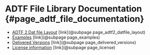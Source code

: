 # ADTF File Library Documentation {#page_adtf_file_documentation}
 
* [ADTF 2 Dat file Layout](page_adtf2_datfile_layout.md) [link](@subpage page_adtf2_datfile_layout)
* [Examples](page_examples.md) [link](@subpage page_examples)
* [Delivered Versions](page_delivered_versions.md) [link](@subpage page_delivered_versions)
* [License information](used_licenses.md) [link](@subpage page_license)
 